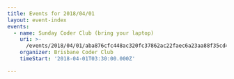 ```yaml
---
title: Events for 2018/04/01
layout: event-index
events:
  - name: Sunday Coder Club (bring your laptop)
    uri: >-
      /events/2018/04/01/aba876cfc448ac320fc37862ac22faec6a23aa88f35cd48addf3e5a7a37adca2
    organizer: Brisbane Coder Club
    timeStart: '2018-04-01T03:30:00.000Z'

---
```


